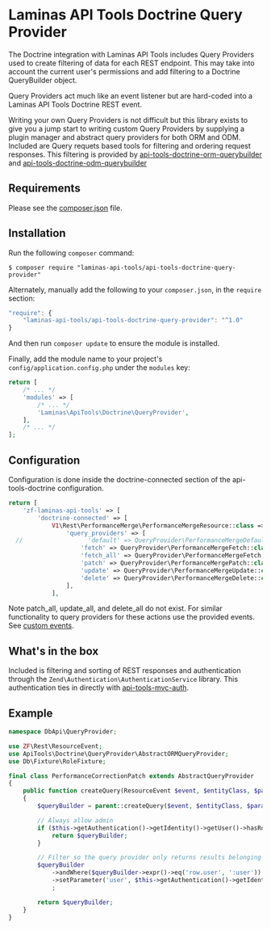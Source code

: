 Laminas API Tools Doctrine Query Provider
=========================================

The Doctrine integration with Laminas API Tools includes Query Providers used to 
create filtering of data for each REST endpoint.  This may take into account
the current user's permissions and add filtering to a Doctrine QueryBuilder
object.  

Query Providers act much like an event listener but are hard-coded into a
Laminas API Tools Doctrine REST event.  

Writing your own Query Providers is not difficult but this library exists to
give you a jump start to writing custom Query Providers by supplying a 
plugin manager and abstract query providers for both ORM and ODM.  Included
are Query requets based tools for filtering and ordering request responses.
This filtering is provided by
[api-tools-doctrine-orm-querybuilder](https://github.com/laminas-api-tools/api-tools-doctrine-orm-querybuilder)
and 
[api-tools-doctrine-odm-querybuilder](https://github.com/laminas-api-tools/api-tools-doctrine-odm-querybuilder)


Requirements
------------
  
Please see the [composer.json](composer.json) file.


Installation
------------

Run the following `composer` command:

```console
$ composer require "laminas-api-tools/api-tools-doctrine-query-provider"
```

Alternately, manually add the following to your `composer.json`, in the `require` section:

```javascript
"require": {
    "laminas-api-tools/api-tools-doctrine-query-provider": "^1.0"
}
```

And then run `composer update` to ensure the module is installed.

Finally, add the module name to your project's `config/application.config.php` under the `modules`
key:


```php
return [
    /* ... */
    'modules' => [
        /* ... */
        'Laminas\ApiTools\Doctrine\QueryProvider',
    ],
    /* ... */
];
```


Configuration
-------------

Configuration is done inside the doctrine-connected section of the 
api-tools-doctrine configuration.  

```php
return [
    'zf-laminas-api-tools' => [
        'doctrine-connected' => [
            V1\Rest\PerformanceMerge\PerformanceMergeResource::class => [
                'query_providers' => [
  //                  'default' => QueryProvider\PerformanceMergeDefault::class, // applies to all 
                    'fetch' => QueryProvider\PerformanceMergeFetch::class,
                    'fetch_all' => QueryProvider\PerformanceMergeFetch::class,
                    'patch' => QueryProvider\PerformanceMergePatch::class,
                    'update' => QueryProvider\PerformanceMergeUpdate::class,
                    'delete' => QueryProvider\PerformanceMergeDelete::class,
                ],
            ],
```

Note patch_all, update_all, and delete_all do not exist.  For similar 
functionality to query providers for these actions use the provided events.
See [custom events](https://github.com/laminas-api-tools/api-tools-doctrine#custom-events).


What's in the box
-----------------

Included is filtering and sorting of REST responses and authentication through
the `Zend\Authentication\AuthenticationService` library.  This authentication
ties in directly with [api-tools-mvc-auth](https://github.com/laminas-api-tools/api-tools-mvc-auth).


Example
-------

```php
namespace DbApi\QueryProvider;

use ZF\Rest\ResourceEvent;
use ApiTools\Doctrine\QueryProvider\AbstractORMQueryProvider;
use Db\Fixture\RoleFixture;

final class PerformanceCorrectionPatch extends AbstractQueryProvider
{
    public function createQuery(ResourceEvent $event, $entityClass, $parameters)
    {
        $queryBuilder = parent::createQuery($event, $entityClass, $parameters);

        // Always allow admin
        if ($this->getAuthentication()->getIdentity()->getUser()->hasRole(RoleFixture::ADMIN)) {
            return $queryBuilder;
        }

        // Filter so the query provider only returns results belonging to this user
        $queryBuilder
            ->andWhere($queryBuilder->expr()->eq('row.user', ':user'))
            ->setParameter('user', $this->getAuthentication()->getIdentity()->getUser())
            ;

        return $queryBuilder;
    }
}
```
